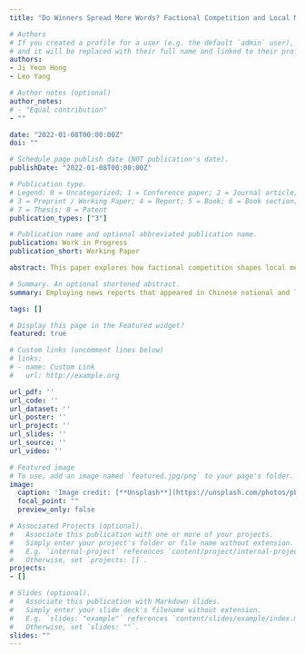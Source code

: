 ```yaml
---
title: "Do Winners Spread More Words? Factional Competition and Local Media Reports on Negative News in Autocracy"

# Authors
# If you created a profile for a user (e.g. the default `admin` user), write the username (folder name) here 
# and it will be replaced with their full name and linked to their profile.
authors:
- Ji Yeon Hong
- Leo Yang

# Author notes (optional)
author_notes:
# - "Equal contribution"
- ""

date: "2022-01-08T00:00:00Z"
doi: ""

# Schedule page publish date (NOT publication's date).
publishDate: "2022-01-08T00:00:00Z"

# Publication type.
# Legend: 0 = Uncategorized; 1 = Conference paper; 2 = Journal article;
# 3 = Preprint / Working Paper; 4 = Report; 5 = Book; 6 = Book section;
# 7 = Thesis; 8 = Patent
publication_types: ["3"]

# Publication name and optional abbreviated publication name.
publication: Work in Progress
publication_short: Working Paper

abstract: This paper explores how factional competition shapes local media’s coverage of negative political news. Employing news reports that appeared in Chinese national and local newspapers (2000 - 2014) coupled with data on the networks of elites, we find that local bureaucrats connected to strong national leaders tend to criticize members of weaker factions in politically damaging news reports. These adverse reports indeed harm the promotion prospects of the province leaders reported on in the articles, weakening the already weak factions and expanding the relative power of the strong factions. Our findings suggest that the loyalty-based competitive behaviors of political elites further tilt an already uneven playing field across political factions and facilitate power concentration in China.

# Summary. An optional shortened abstract.
summary: Employing news reports that appeared in Chinese national and local newspapers (2000 - 2014) coupled with data on the networks of elites, we find that local bureaucrats connected to strong national leaders tend to criticize members of weaker factions in politically damaging news reports. These adverse reports indeed harm the promotion prospects of the province leaders reported on in the articles, weakening the already weak factions and expanding the relative power of the strong factions.

tags: []

# Display this page in the Featured widget?
featured: true

# Custom links (uncomment lines below)
# links:
# - name: Custom Link
#   url: http://example.org

url_pdf: ''
url_code: ''
url_dataset: ''
url_poster: ''
url_project: ''
url_slides: ''
url_source: ''
url_video: ''

# Featured image
# To use, add an image named `featured.jpg/png` to your page's folder. 
image:
  caption: 'Image credit: [**Unsplash**](https://unsplash.com/photos/pLCdAaMFLTE)'
  focal_point: ""
  preview_only: false

# Associated Projects (optional).
#   Associate this publication with one or more of your projects.
#   Simply enter your project's folder or file name without extension.
#   E.g. `internal-project` references `content/project/internal-project/index.md`.
#   Otherwise, set `projects: []`.
projects:
- []

# Slides (optional).
#   Associate this publication with Markdown slides.
#   Simply enter your slide deck's filename without extension.
#   E.g. `slides: "example"` references `content/slides/example/index.md`.
#   Otherwise, set `slides: ""`.
slides: ""
---
```


<!-- {{% callout note %}}
Click the *Cite* button above to demo the feature to enable visitors to import publication metadata into their reference management software.
{{% /callout %}}

{{% callout note %}}
Create your slides in Markdown - click the *Slides* button to check out the example.
{{% /callout %}}

Supplementary notes can be added here, including [code, math, and images](https://wowchemy.com/docs/writing-markdown-latex/). -->
